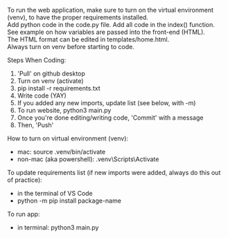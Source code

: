 To run the web application, make sure to turn on the virtual environment (venv), to have the proper requirements installed. <br>
Add python code in the code.py file. Add all code in the index() function. See example on how variables are passed into the front-end (HTML). <br>
The HTML format can be edited in templates/home.html.<br>
Always turn on venv before starting to code.<br>


Steps When Coding:

1. 'Pull' on github desktop
2. Turn on venv (activate)
3. pip install -r requirements.txt
4. Write code (YAY)
5. If you added any new imports, update list (see below, with -m)
6. To run website, python3 main.py
7. Once you're done editing/writing code, 'Commit' with a message
8. Then, 'Push'

How to turn on virtual environment (venv):
- mac: source .venv/bin/activate
- non-mac (aka powershell): .venv\Scripts\Activate

To update requirements list (if new imports were added, always do this out of practice):
- in the terminal of VS Code
- python -m pip install package-name

To run app:
- in terminal: python3 main.py
